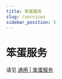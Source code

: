 ```yaml
---
title: 笨蛋服务
slug: /services
sidebar_position: 5
---
```


# 笨蛋服务

请见 [通用 | 笨蛋服务](/preparation/services)
